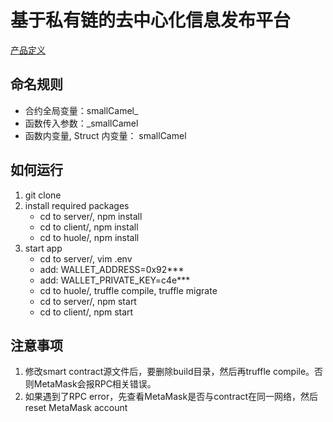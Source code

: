 # 基于私有链的去中心化信息发布平台
[产品定义](http://phabricator.huobidev.com/T32598)

## 命名规则

 - 合约全局变量：smallCamel_
 - 函数传入参数：_smallCamel
 - 函数内变量, Struct 内变量： smallCamel

## 如何运行
1. git clone
2. install required packages
    * cd to server/, npm install
    * cd to client/, npm install
    * cd to huole/, npm install
3. start app
    * cd to server/, vim .env
    * add: WALLET_ADDRESS=0x92***
    * add: WALLET_PRIVATE_KEY=c4e***
    * cd to huole/, truffle compile, truffle migrate
    * cd to server/, npm start
    * cd to client/, npm start

## 注意事项
1. 修改smart contract源文件后，要删除build目录，然后再truffle compile。否则MetaMask会报RPC相关错误。
2. 如果遇到了RPC error，先查看MetaMask是否与contract在同一网络，然后reset MetaMask account
